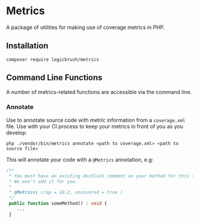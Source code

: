 # Metrics

A package of utilities for making use of coverage metrics in PHP.

## Installation

```shell
composer require logicbrush/metrics
```

## Command Line Functions

A number of metrics-related functions are accessible via the command line.

### Annotate

Use to annotate source code with metric information from a `coverage.xml` file.
Use with your CI process to keep your metrics in front of you as you develop.

```shell
php ./vendor/bin/metrics annotate «path to coverage.xml» «path to source file»
```

This will annotate your code with a `@Metrics` annotation, e.g:

```php
/**
 * You must have an existing docblock comment on your method for this to work.  
 * We won't add it for you.
 * 
 * @Metrics( crap = 10.2, uncovered = true )
 */
 public function someMethod() : void {
    ...
 }
 ```
